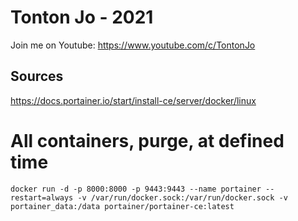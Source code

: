# Tonton Jo - 2021
Join me on Youtube: https://www.youtube.com/c/TontonJo

## Sources
https://docs.portainer.io/start/install-ce/server/docker/linux

# All containers, purge, at defined time
```ssh
docker run -d -p 8000:8000 -p 9443:9443 --name portainer --restart=always -v /var/run/docker.sock:/var/run/docker.sock -v portainer_data:/data portainer/portainer-ce:latest
```
